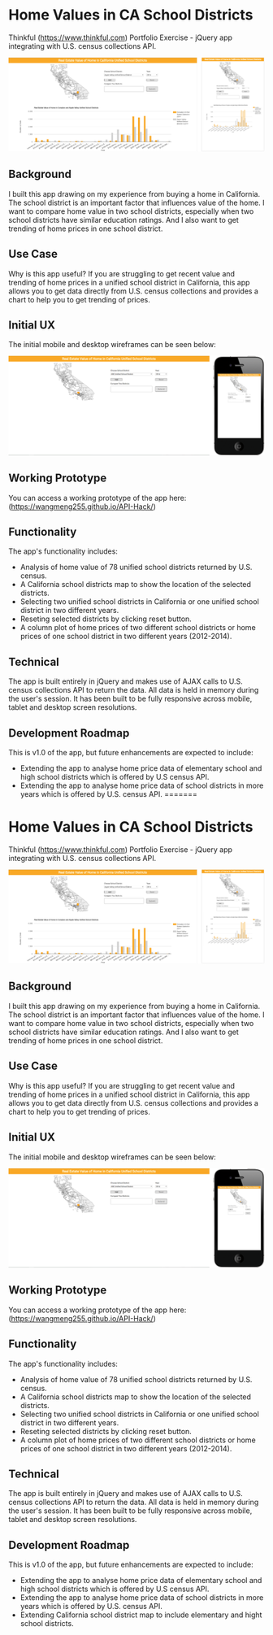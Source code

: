 # Home Values in CA School Districts

Thinkful (https://www.thinkful.com) Portfolio Exercise - jQuery app integrating with U.S. census collections API.

![Screenshot](https://github.com/wangmeng255/API-Hack/blob/gh-pages/img/CA-home-value.png "Screenshot")

## Background

I built this app drawing on my experience from buying a home in California. The school district is an important factor that influences value of the home. I want to compare home value in two school districts, especially when two school districts have similar education ratings. And I also want to get trending of home prices in one school district.

## Use Case

Why is this app useful? If you are struggling to get recent value and trending of home prices in a unified school district in California, this app allows you to get data directly from U.S. census collections and provides a chart to help you to get trending of prices.

## Initial UX

The initial mobile and desktop wireframes can be seen below:

![Initial Wireframes](https://github.com/wangmeng255/API-Hack/blob/gh-pages/img/CA-home-value-init.png "Initial Wireframes")

## Working Prototype

You can access a working prototype of the app here: (https://wangmeng255.github.io/API-Hack/)

## Functionality

The app's functionality includes:

* Analysis of home value of 78 unified school districts returned by U.S. census.
* A California school districts map to show the location of the selected districts.
* Selecting two unified school districts in California or one unified school district in two different years.
* Reseting selected districts by clicking reset button.
* A column plot of home prices of two different school districts or home prices of one school district in two different years (2012-2014).

## Technical

The app is built entirely in jQuery and makes use of AJAX calls to U.S. census collections API to return the data. All data is held in memory during the user's session. It has been built to be fully responsive across mobile, tablet and desktop screen resolutions.

## Development Roadmap

This is v1.0 of the app, but future enhancements are expected to include:

* Extending the app to analyse home price data of elementary school and high school districts which is offered by U.S census API.
* Extending the app to analyse home price data of school districts in more years which is offered by U.S. census API.
=======
# Home Values in CA School Districts

Thinkful (https://www.thinkful.com) Portfolio Exercise - jQuery app integrating with U.S. census collections API.

![Screenshot](https://github.com/wangmeng255/API-Hack/blob/gh-pages/img/CA-home-value.png "Screenshot")

## Background

I built this app drawing on my experience from buying a home in California. The school district is an important factor that influences value of the home. I want to compare home value in two school districts, especially when two school districts have similar education ratings. And I also want to get trending of home prices in one school district.

## Use Case

Why is this app useful? If you are struggling to get recent value and trending of home prices in a unified school district in California, this app allows you to get data directly from U.S. census collections and provides a chart to help you to get trending of prices.

## Initial UX

The initial mobile and desktop wireframes can be seen below:

![Initial Wireframes](https://github.com/wangmeng255/API-Hack/blob/gh-pages/img/CA-home-value-init.png "Initial Wireframes")

## Working Prototype

You can access a working prototype of the app here: (https://wangmeng255.github.io/API-Hack/)

## Functionality

The app's functionality includes:

* Analysis of home value of 78 unified school districts returned by U.S. census.
* A California school districts map to show the location of the selected districts.
* Selecting two unified school districts in California or one unified school district in two different years.
* Reseting selected districts by clicking reset button.
* A column plot of home prices of two different school districts or home prices of one school district in two different years (2012-2014).

## Technical

The app is built entirely in jQuery and makes use of AJAX calls to U.S. census collections API to return the data. All data is held in memory during the user's session. It has been built to be fully responsive across mobile, tablet and desktop screen resolutions.

## Development Roadmap

This is v1.0 of the app, but future enhancements are expected to include:

* Extending the app to analyse home price data of elementary school and high school districts which is offered by U.S census API.
* Extending the app to analyse home price data of school districts in more years which is offered by U.S. census API.
* Extending California school district map to include elementary and hight school districts.